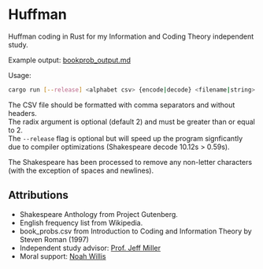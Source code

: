# Huffman

Huffman coding in Rust for my Information and Coding Theory independent study.

Example output: [bookprob_output.md](bookprob_output.md)

Usage:

```sh
cargo run [--release] <alphabet csv> {encode|decode} <filename|string> [radix] 
```  

The CSV file should be formatted with comma separators and without headers.  
The radix argument is optional (default 2) and must be greater than or equal to 2.  
The `--release` flag is optional but will speed up the program signficantly due to compiler optimizations (Shakespeare decode 10.12s > 0.59s).  

The Shakespeare has been processed to remove any non-letter characters (with the exception of spaces and newlines).  

## Attributions

- Shakespeare Anthology from Project Gutenberg.
- English frequency list from Wikipedia.
- book_probs.csv from Introduction to Coding and Information Theory by Steven Roman (1997)
- Independent study advisor: [Prof. Jeff Miller](http://jeffmiller.oxycreates.org/)
- Moral support: [Noah Willis](https://github.com/knoahwillis/)
